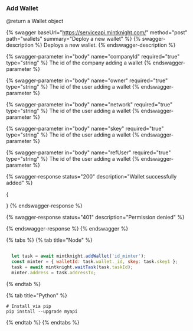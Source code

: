 ### Add Wallet 
@return a Wallet object

{% swagger baseUrl="https://serviceapi.mintknight.com/" method="post" path="wallets" summary="Deploy a new wallet" %} {% swagger-description %} Deploys a new wallet. {% endswagger-description %}

{% swagger-parameter in="body" name="companyId" required="true" type="string" %} The id of the company adding a wallet {% endswagger-parameter %}

{% swagger-parameter in="body" name="owner" required="true" type="string" %} The id of the user adding a wallet {% endswagger-parameter %}

{% swagger-parameter in="body" name="network" required="true" type="string" %} The id of the user adding a wallet {% endswagger-parameter %}

{% swagger-parameter in="body" name="skey" required="true" type="string" %} The id of the user adding a wallet {% endswagger-parameter %}

{% swagger-parameter in="body" name="refUser" required="true" type="string" %} The id of the user adding a wallet {% endswagger-parameter %}

{% swagger-response status="200" description="Wallet successfully added" %}

{

}
{% endswagger-response %}

{% swagger-response status="401" description="Permission denied" %}

{% endswagger-response %} {% endswagger %}




{% tabs %}
{% tab title="Node" %}
```javascript

  let task = await mintknight.addWallet('id_minter');
  const minter = { walletId: task.wallet._id, skey: task.skey1 };
  task = await mintknight.waitTask(task.taskId);
  minter.address = task.addressTo;


```
{% endtab %}

{% tab title="Python" %}
```
# Install via pip
pip install --upgrade myapi
```
{% endtab %}
{% endtabs %}


